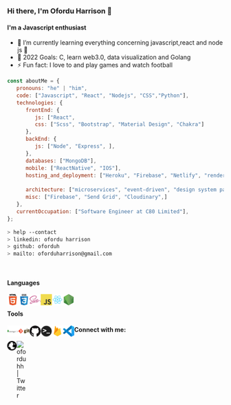 ### Hi there, I'm Ofordu Harrison 👋 

#### I'm a Javascript enthusiast

- 🌱 I’m currently learning everything concerning javascript,react and node js 🤣
- 🥅 2022 Goals: C, learn web3.0, data visualization and Golang
- ⚡ Fun fact: I love to and play games and watch football

```javascript
const aboutMe = {
   pronouns: "he" | "him",
   code: ["Javascript", "React", "Nodejs", "CSS","Python"],
   technologies: {
      frontEnd: {
         js: ["React",
         css: ["Scss", "Bootstrap", "Material Design", "Chakra"]
      },
      backEnd: {
         js: ["Node", "Express", ],
      },
      databases: ["MongoDB"],
      mobile: ["ReactNative", "IOS"],
      hosting_and_deployment: ["Heroku", "Firebase", "Netlify", "render-web", "Github"],
    
      architecture: ["microservices", "event-driven", "design system pattern", "single page applications"],
      misc: ["Firebase", "Send Grid", "Cloudinary",]
   },
   currentOccupation: ["Software Engineer at C80 Limited"],
};
```

````bash
> help --contact
> linkedin: ofordu harrison
> github: oforduh
> mailto: oforduharrison@gmail.com
````

<br />

#### Languages

<img align="left" alt="HTML5" width="26px" src="https://raw.githubusercontent.com/github/explore/80688e429a7d4ef2fca1e82350fe8e3517d3494d/topics/html/html.png" />
<img align="left" alt="CSS3" width="26px" src="https://raw.githubusercontent.com/github/explore/80688e429a7d4ef2fca1e82350fe8e3517d3494d/topics/css/css.png" />
<img align="left" alt="Sass" width="26px" src="https://raw.githubusercontent.com/github/explore/80688e429a7d4ef2fca1e82350fe8e3517d3494d/topics/sass/sass.png" />
<img align="left" alt="JavaScript" width="26px" src="https://raw.githubusercontent.com/github/explore/80688e429a7d4ef2fca1e82350fe8e3517d3494d/topics/javascript/javascript.png" />
<img align="left" alt="React" width="26px" src="https://raw.githubusercontent.com/github/explore/80688e429a7d4ef2fca1e82350fe8e3517d3494d/topics/react/react.png" />
<img align="left" alt="Node.js" width="26px" src="https://raw.githubusercontent.com/github/explore/80688e429a7d4ef2fca1e82350fe8e3517d3494d/topics/nodejs/nodejs.png" />

<br />

 #### Tools
 
<img align="left" alt="MongoDB" width="26px" src="https://raw.githubusercontent.com/github/explore/80688e429a7d4ef2fca1e82350fe8e3517d3494d/topics/mongodb/mongodb.png" />
<img align="left" alt="Git" width="26px" src="https://raw.githubusercontent.com/github/explore/80688e429a7d4ef2fca1e82350fe8e3517d3494d/topics/git/git.png" />
<img align="left" alt="GitHub" width="26px" src="https://raw.githubusercontent.com/github/explore/78df643247d429f6cc873026c0622819ad797942/topics/github/github.png" />
<img align="left" alt="Terminal" width="26px" src="https://raw.githubusercontent.com/github/explore/80688e429a7d4ef2fca1e82350fe8e3517d3494d/topics/terminal/terminal.png" />
<img align="left" alt="Firebase" width="26px" src="https://raw.githubusercontent.com/github/explore/80688e429a7d4ef2fca1e82350fe8e3517d3494d/topics/firebase/firebase.png" />
<img align="left" alt="Visual Studio Code" width="26px" src="https://raw.githubusercontent.com/github/explore/80688e429a7d4ef2fca1e82350fe8e3517d3494d/topics/visual-studio-code/visual-studio-code.png" />

#### Connect with me:

[<img align="left" alt="ofordu.github.io" width="22px" src="https://raw.githubusercontent.com/iconic/open-iconic/master/svg/globe.svg" />][website]
[<img align="left" alt="oforduhh | Twitter" width="22px" src="https://cdn.jsdelivr.net/npm/simple-icons@v3/icons/twitter.svg" />][twitter]


[website]: https://oforduh.github.io
[twitter]: https://twitter.com/oforduhh


